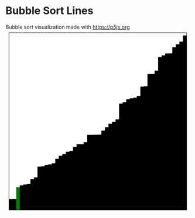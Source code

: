 # Bubble Sort Lines  
Bubble sort visualization made with https://p5js.org  
![Screenshot](/Screenshot_2.png?raw=true)
